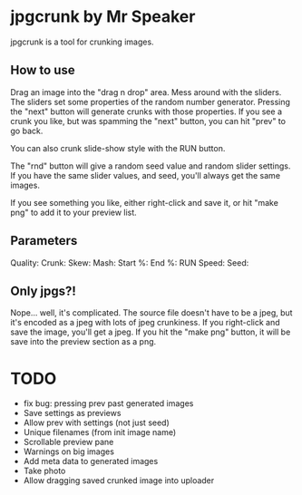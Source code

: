 # jpgcrunk by Mr Speaker

jpgcrunk is a tool for crunking images. 

## How to use

Drag an image into the "drag n drop" area. Mess around with the sliders. The sliders set some properties of the random number generator. Pressing the "next" button will generate crunks with those properties. If you see a crunk you like, but was spamming the "next" button, you can hit "prev" to go back.

You can also crunk slide-show style with the RUN button.

The "rnd" button will give a random seed value and random slider settings. If you have the same slider values, and seed, you'll always get the same images.

If you see something you like, either right-click and save it, or hit "make png" to add it to your preview list.

## Parameters

Quality:
Crunk:
Skew:
Mash:
Start %:
End %:
RUN Speed:
Seed:

## Only jpgs?! 

Nope... well, it's complicated. The source file doesn't have to be a jpeg, but it's encoded as a jpeg with lots of jpeg crunkiness. If you right-click and save the image, you'll get a jpeg. If you hit the "make png" button, it will be save into the preview section as a png.

# TODO

* fix bug: pressing prev past generated images
* Save settings as previews
* Allow prev with settings (not just seed)
* Unique filenames (from init image name)
* Scrollable preview pane
* Warnings on big images
* Add meta data to generated images
* Take photo
* Allow dragging saved crunked image into uploader
